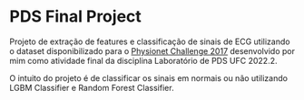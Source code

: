 # PDS Final Project

Projeto de extração de features e classificação de sinais de ECG utilizando o dataset disponibilizado para o [Physionet Challenge 2017](https://archive.physionet.org/challenge/2017/) desenvolvido por mim como atividade final da disciplina Laboratório de PDS UFC 2022.2.

O intuito do projeto é de classificar os sinais em normais ou não utilizando LGBM Classifier e Random Forest Classifier.